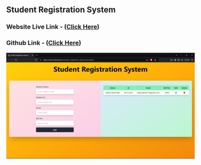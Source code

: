 ## Student Registration System

### Website Live Link - ([Click Here](https://aditya-deshmukh9.github.io/student_registration_system_internshala/))

### Github Link - ([Click Here](https://github.com/Aditya-Deshmukh9/student_registration_system_internshala))

<img src="./assets/fileImg.png" alt="Project Screenshot" />
